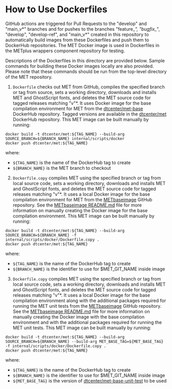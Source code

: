 How to Use Dockerfiles
======================

GitHub actions are triggered for Pull Requests to the "develop" and "main_v*"
branches and for pushes to the branches "feature_*", "bugfix_*", "develop",
"develop-ref", and "main_v*" created in this repository to automatically build
images from these Dockerfiles and push them to DockerHub repositories.  The
MET Docker image is used in Dockerfiles in the METplus wrappers component
repository for testing.

Descriptions of the Dockerfiles in this directory are provided below. Sample commands for building these Docker images locally are also provided. Please note that these commands should be run from the top-level directory of
the MET repository.

1. `Dockerfile` checks out MET from GitHub, compiles the specified branch
or tag from source, sets a working directory, downloads and installs MET and
GhostScript fonts, and deletes the MET source code for tagged releases
matching "v"*. It uses Docker image for the base compilation environment for
MET from the
[dtcenter/met-base](https://hub.docker.com/repository/docker/dtcenter/met-base)
DockerHub repository.  Tagged versions are available in the
[dtcenter/met](https://hub.docker.com/repository/docker/dtcenter/met-base)
DockerHub repository.  This MET image can be built manually by running:
```
docker build -t dtcenter/met:${TAG_NAME} --build-arg SOURCE_BRANCH=${BRANCH_NAME} internal/scripts/docker
docker push dtcenter/met:${TAG_NAME}
```

where:
* `${TAG_NAME}` is the name of the DockerHub tag to create
* `${BRANCH_NAME}` is the MET branch to checkout

2. `Dockerfile.copy` compiles MET using the specified branch or tag from local
source code, sets a working directory, downloads and installs MET and
GhostScript fonts, and deletes the MET source code for tagged releases
matching "v"*. It uses a local Docker image for the base compilation
environment for MET from the
[METbaseimage](https://github.com/dtcenter/METbaseimage/)
GitHub repository. See the
[METbaseimage README.md](https://github.com/dtcenter/METbaseimage/blob/main/README.md)
file for more information on manually creating the Docker image for the base
compilation environment. This MET image can be built manually by running:
```
docker build -t dtcenter/met:${TAG_NAME} --build-arg SOURCE_BRANCH=${BRANCH_NAME} -f internal/scripts/docker/Dockerfile.copy .
docker push dtcenter/met:${TAG_NAME}
```

where:
* `${TAG_NAME}` is the name of the DockerHub tag to create
* `${BRANCH_NAME}` is the identifier to use for $MET_GIT_NAME inside image

3. `Dockerfile.copy` compiles MET using the specified branch or tag from local
source code, sets a working directory, downloads and installs MET and
GhostScript fonts, and deletes the MET source code for tagged releases
matching "v"*. It uses a local Docker image for the base compilation
environment along with the additional packages required for running the MET
unit tests from the
[METbaseimage](https://github.com/dtcenter/METbaseimage/)
GitHub repository. See the
[METbaseimage README.md](https://github.com/dtcenter/METbaseimage/blob/main/README.md)
file for more information on manually creating the Docker image with the base
compilation environment and with the additional packages required for running
the MET unit tests. This MET image can be built manually by running:
```
docker build -t dtcenter/met:${TAG_NAME} --build-arg SOURCE_BRANCH=${BRANCH_NAME} --build-arg MET_BASE_TAG=${MET_BASE_TAG} -f internal/scripts/docker/Dockerfile.copy .
docker push dtcenter/met:${TAG_NAME}
```

where:
* `${TAG_NAME}` is the name of the DockerHub tag to create
* `${BRANCH_NAME}` is the identifier to use for $MET_GIT_NAME inside image
* `${MET_BASE_TAG}` is the version of [dtcenter/met-base-unit-test](https://hub.docker.com/repository/docker/dtcenter/met-base-unit-test) to be used